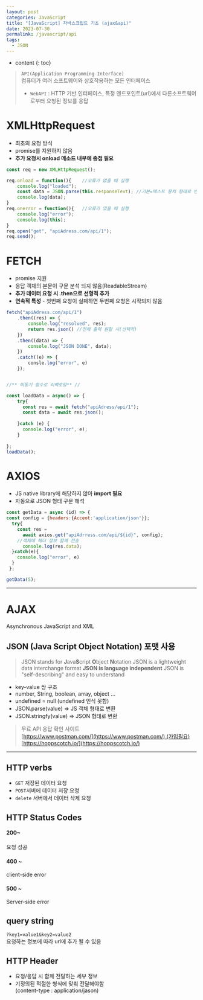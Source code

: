 ```yaml
---
layout: post
categories: JavaScript
title: "[JavaScript] 자바스크립트 기초 (ajax&api)"
date: 2023-07-30
permalink: /javascript/api
tags:
  - JSON
---
```

* content
{: toc}





> `API(Application Programming Interface)`  
> 컴퓨터가 여러 소프트웨어와 상호작용하는 모든 인터페이스
> 
> - `WebAPI` : HTTP 기반 인터페이스, 특정 엔드포인트(url)에서 다른소프트웨어로부터 요청된 정보를 응답


# XMLHttpRequest

- 최초의 요청 방식
- promise를 지원하지 않음
- **추가 요청시 onload 메소드 내부에 중첩 필요**

```js
const req = new XMLHttpRequest();

req.onload = function(){	//오류가 없을 때 실행
	console.log("loaded");
  	const data = JSON.parse(this.responseText); //기본=텍스트 뭉치 형태로 반환, js 객체로 변환 필요
  	console.log(data);
}
req.onerror = function(){	//오류가 있을 때 실행
	console.log("error");
  	console.log(this);		
}
req.open("get", "apiAdress.com/api/1");
req.send();
```

  

# FETCH

- promise 지원
- 응답 객체의 본문이 구문 분석 되지 않음(ReadableStream)
- **추가 데이터 요청 시 .then으로 선형적 추가**
- **연속적 특성** - 첫번째 요청이 실패하면 두번째 요청은 시작되지 않음

```js
fetch("apiAdress.com/api/1")
	.then((res) => {
  		console.log("resolved", res);
  		return res.json() //전체 출력 원할 시(선택적)
	})
	.then((data) => {
  		console.log("JSON DONE", data);
	})	 
    .catch((e) => {
		consle.log("error", e)
	});


//** 비동기 함수로 리팩토링** //

const loadData = async() => {
	try{
      const res = await fetch("apiAdress/api/1");
      const data = await res.json();
      
    }catch (e) {
      console.log("error", e);
    }
  
};
loadData();
```

  

# AXIOS

- JS native library에 해당하지 않아 **import 필요**
- 자동으로 JSON 형태 구문 해석

```js
const getData = async (id) => { 
const config = {headers:{Acceot:'application/json'}};
  try{
  	const res = 
      await axios.get("apiAdrress.com/api/${id}", config);
    //객체에 헤더 정보 함께 전송
      console.log(res.data);
  }catch(e){
    console.log("error", e)
  } 
 };

getData(5);
```

  

---

  

# AJAX

Asynchronous JavaScript and XML

## JSON (Java Script Object Notation) 포맷 사용

> JSON stands for **J**ava**S**cript **O**bject **N**otation
> JSON is a lightweight data interchange format
> **JSON is language independent**
> JSON is "self-describing" and easy to understand


- key-value 쌍 구조
- number, String, boolean, array, object ...
- undefined = null (undefined 인식 못함)
- JSON.parse(value) => JS 객체 형태로 변환
- JSON.stringfy(value) => JSON 형태로 변환

> 무료 API 응답 확인 사이트  
> [https://www.postman.com/](https://www.postman.com/) (가입필요)  
> [https://hoppscotch.io/](https://hoppscotch.io/)

---

## HTTP verbs

- `GET` 저장된 데이터 요청
- `POST`서버에 데이터 저장 요청
- `delete` 서버에서 데이터 삭제 요청
  

## HTTP Status Codes

#### 200~

요청 성공

#### 400 ~

client-side error

#### 500 ~

Server-side error

  

## query string

`?key1=value1&key2=value2`  
요청하는 정보에 따라 url에 추가 될 수 있음

## HTTP Header

- 요청/응답 시 함께 전달하는 세부 정보
- 기정의된 적절한 형식에 맞춰 전달해야함  
    (content-type : application/jason)




